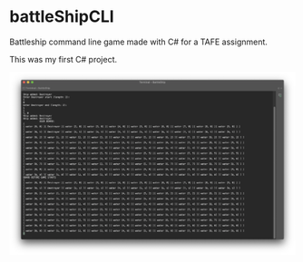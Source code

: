 # battleShipCLI

Battleship command line game made with C# for a TAFE assignment.

This was my first C# project.

<img src="Battleship/battleship.png" alt="battleship game image" width="600"/>